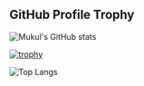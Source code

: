 ## GitHub Profile Trophy

![Mukul's GitHub stats](https://github-readme-stats.vercel.app/api?username=Mohamad-Farhan&count_private=true&show_icons=true&theme=algolia)

[![trophy](https://github-profile-trophy.vercel.app/?username=Mohamad-Farhan&theme=algolia)](https://github.com/ryo-ma/github-profile-trophy)

![Top Langs](https://github-readme-stats.vercel.app/api/top-langs/?username=Mohamad-Farhan&theme=algolia&layout=compact)
